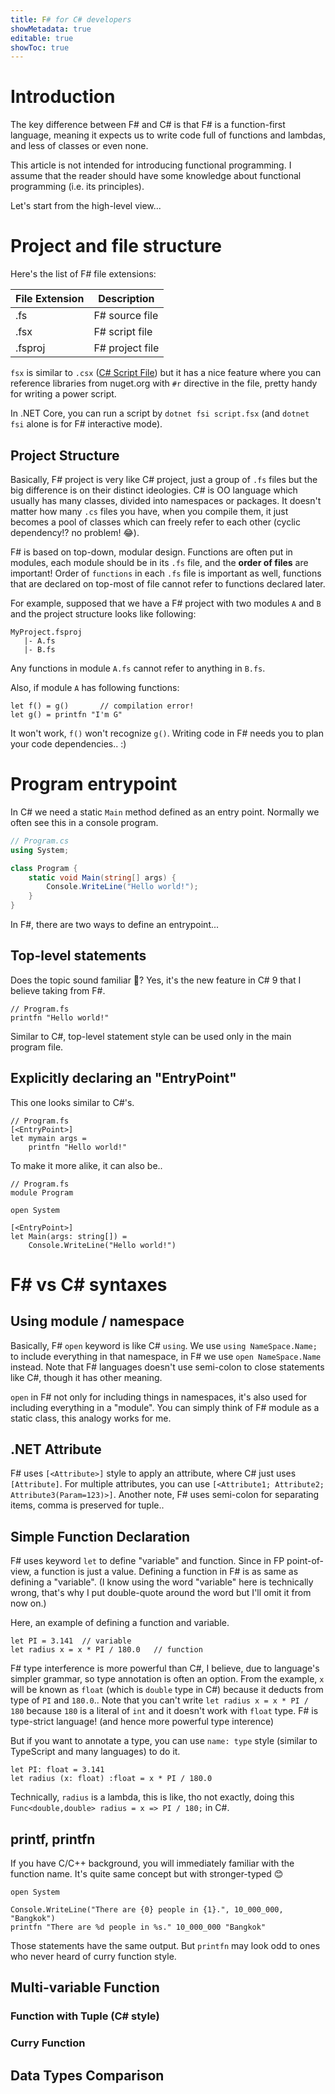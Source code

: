 ```yaml
---
title: F# for C# developers
showMetadata: true
editable: true
showToc: true
---
```


# Introduction #

The key difference between F# and C# is that F# is a function-first language, meaning it expects us to write code full of functions and lambdas, and less of classes or even none.

This article is not intended for introducing functional programming. I assume that the reader should have some knowledge about functional programming (i.e. its principles).

Let's start from the high-level view...

# Project and file structure #

Here's the list of F# file extensions:

| File Extension | Description     |
| ----           | ----            |
| .fs            | F# source file  |
| .fsx           | F# script file  |
| .fsproj        | F# project file |

`fsx` is similar to `.csx` ([C# Script File](https://docs.microsoft.com/en-us/archive/msdn-magazine/2016/january/essential-net-csharp-scripting)) but it has a nice feature where you can reference libraries from nuget.org with `#r` directive in the file, pretty handy for writing a power script.

In .NET Core, you can run a script by `dotnet fsi script.fsx` (and `dotnet fsi` alone is for F# interactive mode).

## Project Structure ##

Basically, F# project is very like C# project, just a group of `.fs` files but the big difference is on their distinct ideologies.  C# is OO language which usually has many classes, divided into namespaces or packages.  It doesn't matter how many `.cs` files you have, when you compile them, it just becomes a pool of classes which can freely refer to each other (cyclic dependency!? no problem! 😂).

F# is based on top-down, modular design. Functions are often put in modules, each module should be in its `.fs` file, and the **order of files** are important!  Order of `functions` in each `.fs` file is important as well, functions that are declared on top-most of file cannot refer to functions declared later.

For example, supposed that we have a F# project with two modules `A` and `B` and the project structure looks like following:

```
MyProject.fsproj
   |- A.fs
   |- B.fs
```

Any functions in module `A.fs` cannot refer to anything in `B.fs`.

Also, if module `A` has following functions:

```F#
let f() = g()       // compilation error!
let g() = printfn "I'm G"
```

It won't work, `f()` won't recognize `g()`.  Writing code in F# needs you to plan your code dependencies.. :)

# Program entrypoint #

In C# we need a static `Main` method defined as an entry point. Normally we often see this in a console program.

```csharp
// Program.cs
using System;

class Program {
    static void Main(string[] args) {
        Console.WriteLine("Hello world!");
    }
}
```

In F#, there are two ways to define an entrypoint...

## Top-level statements ##

Does the topic sound familiar 🤭? Yes, it's the new feature in C# 9 that I believe taking from F#.

```F#
// Program.fs
printfn "Hello world!"
```

Similar to C#, top-level statement style can be used only in the main program file.

## Explicitly declaring an "EntryPoint" ##

This one looks similar to C#'s.

```F#
// Program.fs
[<EntryPoint>]
let mymain args =
    printfn "Hello world!"
```

To make it more alike, it can also be..

```F#
// Program.fs
module Program

open System

[<EntryPoint>]
let Main(args: string[]) =
    Console.WriteLine("Hello world!")
```

# F# vs C# syntaxes #

## Using module / namespace ##

Basically, F# `open` keyword is like C# `using`. We use `using NameSpace.Name;` to include everything in that namespace, in F# we use `open NameSpace.Name` instead. Note that F# languages doesn't use semi-colon to close statements like C#, though it has other meaning.

`open` in F# not only for including things in namespaces, it's also used for including everything in a "module". You can simply think of F# module as a static class, this analogy works for me.

## .NET Attribute ##

F# uses `[<Attribute>]` style to apply an attribute, where C# just uses `[Attribute]`.  For multiple attributes, you can use `[<Attribute1; Attribute2; Attribute3(Param=123)>]`.  Another note, F# uses semi-colon for separating items, comma is preserved for tuple..

## Simple Function Declaration ##

F# uses keyword `let` to define "variable" and function. Since in FP point-of-view, a function is just a value. Defining a function in F# is as same as defining a "variable".  (I know using the word "variable" here is technically wrong, that's why I put double-quote around the word but I'll omit it from now on.)

Here, an example of defining a function and variable.

```F#
let PI = 3.141  // variable
let radius x = x * PI / 180.0   // function
```

F# type interference is more powerful than C#, I believe, due to language's simpler grammar, so type annotation is often an option. From the example, `x` will be known as `float` (which is `double` type in C#) because it deducts from type of `PI` and `180.0`.. Note that you can't write `let radius x = x * PI / 180` because `180` is a literal of `int` and it doesn't work with `float` type.  F# is type-strict language! (and hence more powerful type interence)

But if you want to annotate a type, you can use `name: type` style (similar to TypeScript and many languages) to do it.

```F#
let PI: float = 3.141
let radius (x: float) :float = x * PI / 180.0
```

Technically, `radius` is a lambda, this is like, tho not exactly, doing this `Func<double,double> radius = x => PI / 180;` in C#.

## printf, printfn ##

If you have C/C++ background, you will immediately familiar with the function name. It's quite same concept but with stronger-typed 😊

```F#
open System

Console.WriteLine("There are {0} people in {1}.", 10_000_000, "Bangkok")
printfn "There are %d people in %s." 10_000_000 "Bangkok"
```

Those statements have the same output.  But `printfn` may look odd to ones who never heard of curry function style.

## Multi-variable Function ##

### Function with Tuple (C# style) ###

### Curry Function ###

## Data Types Comparison ##
